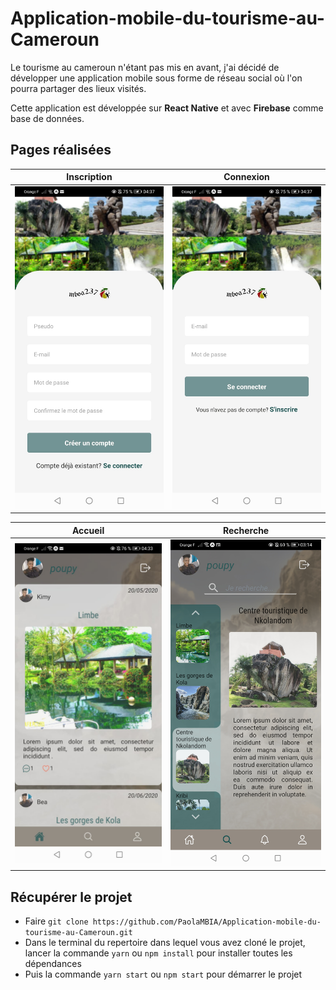 # Application-mobile-du-tourisme-au-Cameroun

Le tourisme au cameroun n'étant pas mis en avant, j'ai décidé de développer une application mobile sous forme de réseau social où l'on pourra partager des lieux visités.

Cette application est développée sur **React Native** et avec **Firebase** comme base de données.

## Pages réalisées 

| Inscription | Connexion |
|-------------|-----------|
|<img width=300 src="https://github.com/PaolaMBIA/Application-mobile-du-tourisme-au-Cameroun/blob/main/pageInscription.jpeg"/> | <img width=300 src="https://github.com/PaolaMBIA/Application-mobile-du-tourisme-au-Cameroun/blob/main/pageConnexion.jpeg"/> |

| Accueil | Recherche |
|-------------|-----------|
|<img width=300 src="https://github.com/PaolaMBIA/Application-mobile-du-tourisme-au-Cameroun/blob/main/pageAccueil.jpeg"/> | <img width=300 src="https://github.com/PaolaMBIA/Application-mobile-du-tourisme-au-Cameroun/blob/main/pageRecherche.jpg"/> |


## Récupérer le projet

- Faire `git clone https://github.com/PaolaMBIA/Application-mobile-du-tourisme-au-Cameroun.git`
- Dans le terminal du repertoire dans lequel vous avez cloné le projet, lancer la commande `yarn` ou `npm install` pour installer toutes les dépendances
- Puis la commande `yarn start` ou `npm start` pour démarrer le projet
